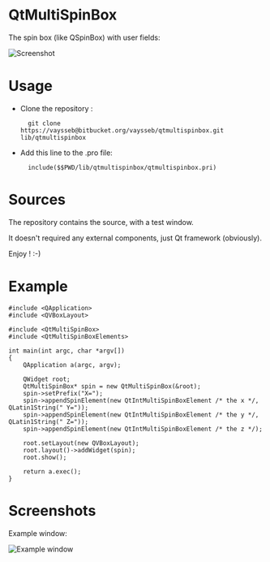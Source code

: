 QtMultiSpinBox
=================

The spin box (like QSpinBox) with user fields:

![Screenshot](https://github.com/Qt-Widgets/QtMultiSpinBox/blob/master/1.PNG)

Usage
=====
- Clone the repository :

        git clone https://vaysseb@bitbucket.org/vaysseb/qtmultispinbox.git lib/qtmultispinbox
    
- Add this line to the .pro file: 

        include($$PWD/lib/qtmultispinbox/qtmultispinbox.pri)

Sources
=====

The repository contains the source, with a test window.

It doesn't required any external components, just Qt framework (obviously).

Enjoy ! :-)


Example
=======
    #include <QApplication>
    #include <QVBoxLayout>

    #include <QtMultiSpinBox>
    #include <QtMultiSpinBoxElements>
    
    int main(int argc, char *argv[])
    {
        QApplication a(argc, argv);
    
        QWidget root;
        QtMultiSpinBox* spin = new QtMultiSpinBox(&root);
        spin->setPrefix("X=");
        spin->appendSpinElement(new QtIntMultiSpinBoxElement /* the x */, QLatin1String(" Y="));
        spin->appendSpinElement(new QtIntMultiSpinBoxElement /* the y */, QLatin1String(" Z="));
        spin->appendSpinElement(new QtIntMultiSpinBoxElement /* the z */);
    
        root.setLayout(new QVBoxLayout);
        root.layout()->addWidget(spin);
        root.show();
    
        return a.exec();
    }


Screenshots
=====

Example window:

![Example window](![Screenshot](https://github.com/Qt-Widgets/QtMultiSpinBox/blob/master/2.PNG))
